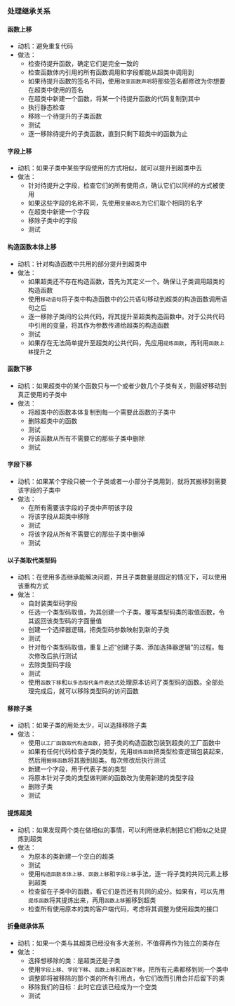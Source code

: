 ### 处理继承关系



#### 函数上移

- 动机：避免重复代码
- 做法：
  - 检查待提升函数，确定它们是完全一致的
  - 检查函数体内引用的所有函数调用和字段都能从超类中调用到
  - 如果待提升函数的签名不同，使用`改变函数声明`将那些签名都修改为你想要在超类中使用的签名
  - 在超类中新建一个函数，将某一个待提升函数的代码复制到其中
  - 执行静态检查
  - 移除一个待提升的子类函数
  - 测试
  - 逐一移除待提升的子类函数，直到只剩下超类中的函数为止


#### 字段上移

- 动机：如果子类中某些字段使用的方式相似，就可以提升到超类中去
- 做法：
  - 针对待提升之字段，检查它们的所有使用点，确认它们以同样的方式被使用
  - 如果这些字段的名称不同，先使用`变量改名`为它们取个相同的名字
  - 在超类中新建一个字段
  - 移除子类中的字段
  - 测试


#### 构造函数本体上移

- 动机：针对构造函数中共用的部分提升到超类中
- 做法：
  - 如果超类还不存在构造函数，首先为其定义一个。确保让子类调用超类的构造函数
  - 使用`移动语句`将子类中构造函数中的公共语句移动到超类的构造函数调用语句之后
  - 逐一移除子类间的公共代码，将其提升至超类构造函数中。对于公共代码中引用的变量，将其作为参数传递给超类的构造函数
  - 测试
  - 如果存在无法简单提升至超类的公共代码，先应用`提炼函数`，再利用`函数上移`提升之


#### 函数下移

- 动机：如果超类中的某个函数只与一个或者少数几个子类有关，则最好移动到真正使用的子类中
- 做法：
  - 将超类中的函数本体复制到每一个需要此函数的子类中
  - 删除超类中的函数
  - 测试
  - 将该函数从所有不需要它的那些子类中删除
  - 测试


#### 字段下移

- 动机：如果某个字段只被一个子类或者一小部分子类用到，就将其搬移到需要该字段的子类中
- 做法：
  - 在所有需要该字段的子类中声明该字段
  - 将该字段从超类中移除
  - 测试
  - 将该字段从所有不需要它的那些子类中删掉
  - 测试


#### 以子类取代类型码

- 动机：在使用多态继承能解决问题，并且子类数量是固定的情况下，可以使用该重构方式
- 做法：
  - 自封装类型码字段
  - 任选一个类型码取值，为其创建一个子类。覆写类型码类的取值函数，令其返回该类型码的字面量值
  - 创建一个选择器逻辑，把类型码参数映射到新的子类
  - 测试
  - 针对每个类型码取值，重复上述“创建子类、添加选择器逻辑”的过程。每次修改后执行测试
  - 去除类型码字段
  - 测试
  - 使用`函数下移`和`以多态取代条件表达式`处理原本访问了类型码的函数。全部处理完成后，就可以移除类型码的访问函数


#### 移除子类

- 动机：如果子类的用处太少，可以选择移除子类
- 做法：
  - 使用`以工厂函数取代构造函数`，把子类的构造函数包装到超类的工厂函数中
  - 如果有任何代码检查子类的类型，先用`提炼函数`把类型检查逻辑包装起来，然后用`搬移函数`将其搬到超类。每次修改后执行测试
  - 新建一个字段，用于代表子类的类型
  - 将原本针对子类的类型做判断的函数改为使用新建的类型字段
  - 删除子类
  - 测试


#### 提炼超类

- 动机：如果发现两个类在做相似的事情，可以利用继承机制把它们相似之处提炼到超类
- 做法：
  - 为原本的类新建一个空白的超类
  - 测试
  - 使用`构造函数本体上移`、`函数上移`和`字段上移`手法，逐一将子类的共同元素上移到超类
  - 检查留在子类中的函数，看它们是否还有共同的成分。如果有，可以先用`提炼函数`将其提炼出来，再用`函数上移`搬移到超类
  - 检查所有使用原本的类的客户端代码，考虑将其调整为使用超类的接口


#### 折叠继承体系

- 动机：如果一个类与其超类已经没有多大差别，不值得再作为独立的类存在
- 做法：
  - 选择想移除的类：是超类还是子类
  - 使用`字段上移`、`字段下移`、`函数上移`和`函数下移`，把所有元素都移到同一个类中
  - 调整即将被移除的那个类的所有引用点，令它们改而引用合并后留下的类
  - 移除我们的目标：此时它应该已经成为一个空类
  - 测试